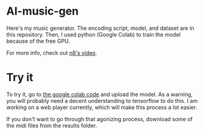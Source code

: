 # AI-music-gen
Here's my music generator. The encoding script, model, and dataset are in this repository. Then, I used python (Google Colab) to train the model because of the free GPU.

For more info, check out [n8's video](https://www.youtube.com/watch?v=sIwHcSgpN7o).

# Try it
To try it, go to [the google colab code](https://colab.research.google.com/drive/1FLmNu19Dgjz87F0KqvZPsJnl9RhKOe7Z?usp=sharing) and upload the model. As a warning, you will probably need a decent understanding to tensorflow to do this. I am working on a web player currently, which will make this process a lot easier.

If you don't want to go through that agonizing process, download some of the midi files from the results folder.
